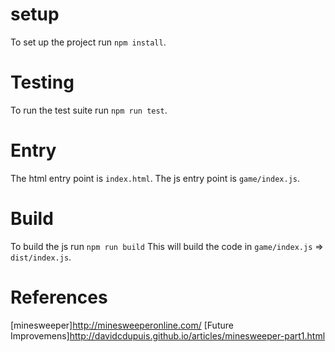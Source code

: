 # setup
To set up the project run `npm install`.

# Testing
To run the test suite run `npm run test`.

# Entry
The html entry point is `index.html`.
The js entry point is `game/index.js`.

# Build
To build the js run `npm run build`
This will build the code in `game/index.js` => `dist/index.js`.

# References
[minesweeper]http://minesweeperonline.com/
[Future Improvemens]http://davidcdupuis.github.io/articles/minesweeper-part1.html